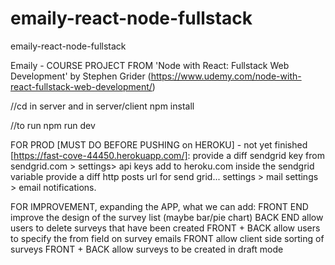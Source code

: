 # emaily-react-node-fullstack
emaily-react-node-fullstack

Emaily - COURSE PROJECT FROM 'Node with React: Fullstack Web Development' by Stephen Grider (https://www.udemy.com/node-with-react-fullstack-web-development/)

//cd in server and in server/client
npm install 

//to run
npm run dev

FOR PROD [MUST DO BEFORE PUSHING on HEROKU] - not yet finished [https://fast-cove-44450.herokuapp.com/]:
provide a diff sendgrid key from sendgrid.com > settings> api keys add to heroku.com inside the sendgrid variable
provide a diff http posts url for send grid... settings > mail settings > email notifications.

FOR IMPROVEMENT, expanding the APP, what we can add:
FRONT END improve the design of the survey list (maybe bar/pie chart)
BACK END allow users to delete surveys that have been created
FRONT + BACK allow users to specify the from field on survey emails
FRONT allow client side sorting of surveys
FRONT + BACK allow surveys to be created in draft mode
